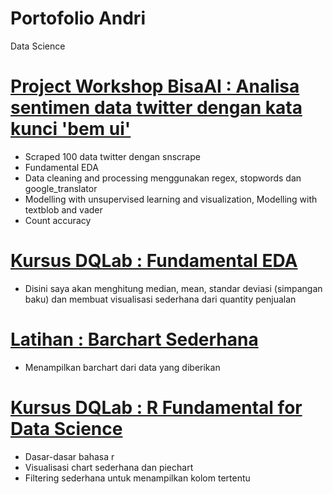 # Portofolio Andri
Data Science
# [Project Workshop BisaAI : Analisa sentimen data twitter dengan kata kunci 'bem ui'](https://github.com/andri748/AnalisaSentimenDataTwitterBemUI)
* Scraped 100 data twitter dengan snscrape
* Fundamental EDA 
* Data cleaning and processing menggunakan regex, stopwords dan google_translator
* Modelling with unsupervised learning and visualization, Modelling with textblob and vader
* Count accuracy

# [Kursus DQLab : Fundamental EDA](https://github.com/andri748/DQLabCourseFundaEDA)
* Disini saya akan menghitung median, mean, standar deviasi (simpangan baku) dan membuat visualisasi sederhana dari quantity penjualan

# [Latihan : Barchart Sederhana](https://github.com/andri748/ITskillsBarchartFunda)
* Menampilkan barchart dari data yang diberikan

# [Kursus DQLab : R Fundamental for Data Science](https://github.com/andri748/DQLabCourseFundaRforDS)
* Dasar-dasar bahasa r
* Visualisasi chart sederhana dan piechart
* Filtering sederhana untuk menampilkan kolom tertentu
